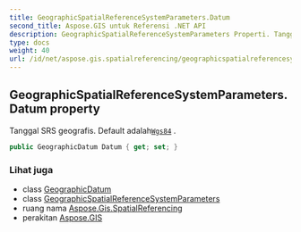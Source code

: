 ```yaml
---
title: GeographicSpatialReferenceSystemParameters.Datum
second_title: Aspose.GIS untuk Referensi .NET API
description: GeographicSpatialReferenceSystemParameters Properti. Tanggal SRS geografis. Default adalahWgs84 .
type: docs
weight: 40
url: /id/net/aspose.gis.spatialreferencing/geographicspatialreferencesystemparameters/datum/
---
```

## GeographicSpatialReferenceSystemParameters.Datum property

Tanggal SRS geografis. Default adalah[`Wgs84`](../../geographicdatum/wgs84/) .

```csharp
public GeographicDatum Datum { get; set; }
```

### Lihat juga

* class [GeographicDatum](../../geographicdatum/)
* class [GeographicSpatialReferenceSystemParameters](../)
* ruang nama [Aspose.Gis.SpatialReferencing](../../geographicspatialreferencesystemparameters/)
* perakitan [Aspose.GIS](../../../)



